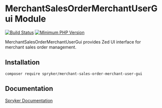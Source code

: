# MerchantSalesOrderMerchantUserGui Module
[![Build Status](https://travis-ci.org/spryker/merchant-sales-order-merchant-user-gui.svg)](https://travis-ci.org/spryker/merchant-sales-order-merchant-user-gui)
[![Minimum PHP Version](https://img.shields.io/badge/php-%3E%3D%207.2-8892BF.svg)](https://php.net/)

MerchantSalesOrderMerchantUserGui provides Zed UI interface for merchant sales order management.

## Installation

```
composer require spryker/merchant-sales-order-merchant-user-gui
```

## Documentation

[Spryker Documentation](https://academy.spryker.com/developing_with_spryker/module_guide/modules.html)
